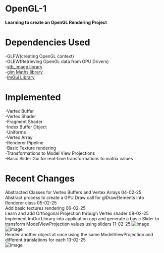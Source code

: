 # OpenGL-1

**Learning to create an OpenGL Rendering Project**
# Dependencies Used
-GLFW(creating OpenGL context)  
-GLEW(Retrieving OpenGL data from GPU Drivers)  
-[stb_image library](https://github.com/nothings/stb/blob/5c205738c191bcb0abc65c4febfa9bd25ff35234/stb_image.h)  
-[glm Maths library](https://github.com/g-truc/glm/tree/1.0.1)  
-[ImGui Library](https://github.com/ocornut/imgui)

# Implemented
-Vertex Buffer  
-Vertex Shader  
-Fragment Shader  
-Index Buffer Object  
-Uniforms  
-Vertex Array  
-Renderer Pipeline  
-Basic Texture rendering  
-Transformations to Model View Projections  
-Basic Slider Gui for real-time transformations to matrix values

# Recent Changes
Abstracted Classes for Vertex Buffers and Vertex Arrays 04-02-25  
Abstract process to create a GPU Draw call for glDrawElements into Renderer class 05-02-25  
Add basic textures rendering 06-02-25  
Learn and add Orthogonal Projection through Vertex shader 08-02-25  
Implement ImGui Library into application.cpp and generate a basic Slider to transform ModelViewProjection values using sliders 11-02-25
![image](https://github.com/user-attachments/assets/5d29f7b9-23fb-4b46-841a-92a8bfc9f135)  
![image](https://github.com/user-attachments/assets/31840f6e-a2ba-4d09-9ef0-41e5a378ec63)  
Render another object at once using the same ModelViewProjection and different translations for each 13-02-25  
![image](https://github.com/user-attachments/assets/aeca4f56-1f9c-4f08-9c39-677ed4683ff9)
